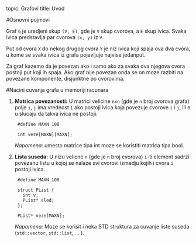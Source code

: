 topic: Grafovi
title: Uvod

#Osnovni pojmovi

Graf `G` je uredjeni skup `(V, E)`, gde je `V` skup cvorova, a `E` skup ivica. Svaka ivica predstavlja
par cvorova `(x, y)` iz `V`.

Put od cvora `X` do nekog drugog cvora `Y` je niz ivica koji spaja ova dva cvora, u kome se svaka ivica iz grafa pojavljuje najvise jedanput.

Za graf kazemo da je povezan ako i samo ako za svaka dva njegova cvora postoji put koji ih spaja. Ako graf nije povezan onda se on moze razbiti na povezane komponente, disjunktne po cvorovima.

#Nacini cuvanja grafa u memoriji racunara

1. **Matrica povezanosti:** U matrici velicine `nxn` (gde je `n` broj cvorova grafa) polje `i`, `j` ima vrednost `1` ako postoji ivica koja povezuje cvorove `i` i `j`, ili `0` u slucaju da takva ivica ne postoji.

		#define MAXN 100
		
		int veze[MAXN][MAXN];
    
	*Napomena:* umesto matrice tipa int moze se koristiti matrica tipa bool.

2. **Lista suseda:** U nizu velicne `n` (gde je `n` broj cvorova) `i`-ti element sadrzi povezanu listu u kojoj se nalaze svi cvorovi izmedju kojih i cvora `i` postoji ivica.

		#define MAXN 100
		
		struct PList {
		  int v;
		  PList* sled;
		};
		
		PList* veze[MAXN];
		
	*Napomena:* Moze se korisit i neka STD struktura za cuvanje liste suseda (`std::vector`, `std::list`, ... ).